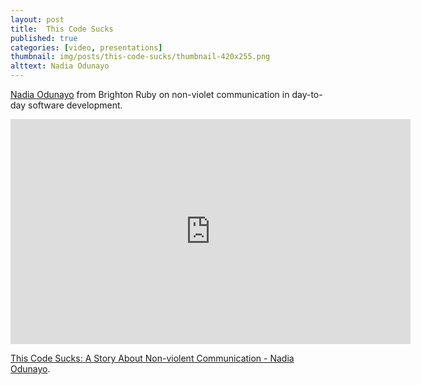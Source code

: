 ```yaml
---
layout: post
title:  This Code Sucks
published: true
categories: [video, presentations]
thumbnail: img/posts/this-code-sucks/thumbnail-420x255.png
alttext: Nadia Odunayo
---
```


<a href="https://twitter.com/nodunayo">Nadia Odunayo</a> from Brighton Ruby on non-violet communication in day-to-day software development.

<iframe src="https://player.vimeo.com/video/230355123?title=0&byline=0&portrait=0" width="640" height="360" frameborder="0" allow="autoplay; fullscreen" allowfullscreen></iframe>
<p><a href="https://vimeo.com/230355123">This Code Sucks: A Story About Non-violent Communication - Nadia Odunayo</a>.</p>
